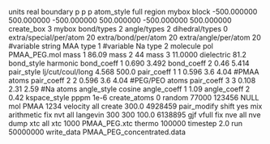 
units real
boundary p p p
atom_style full
region mybox block -500.000000 500.000000 -500.000000 500.000000 -500.000000 500.000000
create_box 3 mybox bond/types 2 angle/types 2 dihedral/types 0 extra/special/per/atom 20 extra/bond/per/atom 20 extra/angle/per/atom 20
#variable string MAA type 1
#variable Na type 2
molecule pol PMAA_PEG.mol
mass 1 86.09
mass 2 44
mass 3 11.0000
dielectric 81.2
bond_style harmonic
bond_coeff 1 0.690 3.492
bond_coeff 2 0.46 5.414
pair_style lj/cut/coul/long 4.568 500.0
pair_coeff 1 1 0.596 3.6 4.04 #PMAA atoms
pair_coeff 2 2 0.596 3.6 4.04 #PEG/PEO atoms
pair_coeff 3 3 0.108 2.31 2.59 #Na atoms
angle_style cosine
angle_coeff 1 1.09
angle_coeff 2 0.42
kspace_style pppm 1e-6
create_atoms 0 random 77000 123456 NULL mol PMAA 1234
velocity all create 300.0 4928459
pair_modify shift yes mix arithmetic
fix nvt all langevin 300 300 100.0 6138895 gjf vfull
fix nve all nve
dump xtc all xtc 1000 PMAA_PEG.xtc 
thermo		100000
timestep 2.0
run		50000000
write_data PMAA_PEG_concentrated.data